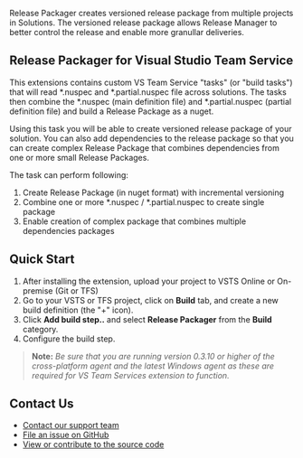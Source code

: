 Release Packager creates versioned release package from multiple projects in Solutions. The versioned release package allows Release Manager to better control the release and enable more granullar deliveries.  

**Release Packager for Visual Studio Team Service**
-----------
This extensions contains custom VS Team Service "tasks" (or "build tasks") that will read *.nuspec and *.partial.nuspec file across solutions. The tasks then combine the *.nuspec (main definition file) and *.partial.nuspec (partial definition file) and build a Release Package as a nuget.

Using this task you will be able to create versioned release package of your solution. You can also add dependencies to the release package so that you can create complex Release Package that combines dependencies from one or more small Release Packages.

The task can perform following:
1. Create Release Package (in nuget format) with incremental versioning
2. Combine one or more *.nuspec / *.partial.nuspec to create single package
3. Enable creation of complex package that combines multiple dependencies packages

**Quick Start**
-----------

1. After installing the extension, upload your project to VSTS Online or On-premise (Git or TFS)
2. Go to your VSTS or TFS project, click on **Build** tab, and create a new build definition (the "+" icon).
3. Click **Add build step..** and select **Release Packager** from the **Build** category.
4. Configure the build step.

>**Note:** *Be sure that you are running version 0.3.10 or higher of the cross-platform agent and the latest Windows agent as these are required for VS Team Services extension to function.* 

**Contact Us**
-------

+ [Contact our support team](https://itszap.freshdesk.com)
+ [File an issue on GitHub](https://github.com/ItsZap/vso-agent/issues)
+ [View or contribute to the source code](https://github.com/ItsZap/vso-agent)